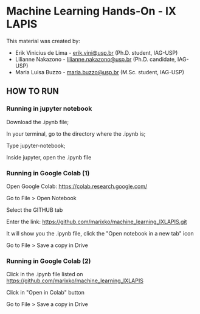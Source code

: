 # Machine Learning Hands-On - IX LAPIS

This material was created by:

*   Erik Vinicius de Lima - erik.vini@usp.br (Ph.D. student, IAG-USP)
*   Lilianne Nakazono - lilianne.nakazono@usp.br (Ph.D. candidate, IAG-USP)
*   Maria Luisa Buzzo - maria.buzzo@usp.br (M.Sc. student, IAG-USP)


## HOW TO RUN
### Running in jupyter notebook

Download the .ipynb file;

In your terminal, go to the directory where the .ipynb is;

Type jupyter-notebook;

Inside jupyter, open the .ipynb file

### Running in Google Colab (1)

Open Google Colab: https://colab.research.google.com/

Go to File > Open Notebook

Select the GITHUB tab

Enter the link: https://github.com/marixko/machine_learning_IXLAPIS.git

It will show you the .ipynb file, click the "Open notebook in a new tab" icon

Go to File > Save a copy in Drive

### Running in Google Colab (2)

Click in the .ipynb file listed on https://github.com/marixko/machine_learning_IXLAPIS

Click in "Open in Colab" button

Go to File > Save a copy in Drive

